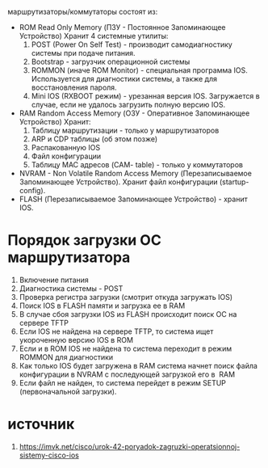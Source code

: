 маршрутизаторы/коммутаторы состоят из:
- ROM Read Only Memory (ПЗУ - Постоянное Запоминающее Устройство)
	 Хранит 4 системные утилиты:
	1. POST (Power On Self Test) - производит самодиагностику системы при подаче питания.
    2. Bootstrap - загрузчик операционной системы
    3. ROMMON (иначе ROM Monitor) - специальная программа IOS. Используется для диагностики системы, а также для восстановления пароля.
    4. Mini IOS (RXBOOT режим) - урезанная версия IOS. Загружается в случае, если не удалось загрузить полную версию IOS.
- RAM Random Access Memory (ОЗУ - Оперативное Запоминающее Устройство)
	Хранит:
	1. Таблицу маршрутизации - только у маршрутизаторов
    2. ARP и CDP таблицы (об этом позже)
    3. Распакованную IOS
    4. Файл конфигурации
    5. Таблицу MAC адресов (CAM- table) - только у коммутаторов
- NVRAM - Non Volatile Random Access Memory (Перезаписываемое Запоминающее Устройство). Хранит файл конфигурации (startup-config).
- FLASH (Перезаписываемое Запоминающее Устройство) - хранит IOS.
# Порядок загрузки ОС маршрутизатора 

1. Включение питания
2. Диагностика системы - POST
3. Проверка регистра загрузки (смотрит откуда загружать IOS)
4. Поиск IOS в FLASH памяти и загрузка ее в RAM
5. В случае сбоя загрузки IOS из FLASH происходит поиск ОС на сервере TFTP
6. Если IOS не найдена на сервере TFTP, то система ищет укороченную версию IOS в ROM
7. Если и в ROM IOS не найдена то система переходит в режим ROMMON для диагностики
8. Как только IOS будет загружена в RAM система начнет поиск файла конфигурации в NVRAM с последующей загрузкой его в  RAM
9. Если файл не найден, то система перейдет в режим SETUP (первоначальной загрузки).
# источник
1. https://imvk.net/cisco/urok-42-poryadok-zagruzki-operatsionnoj-sistemy-cisco-ios